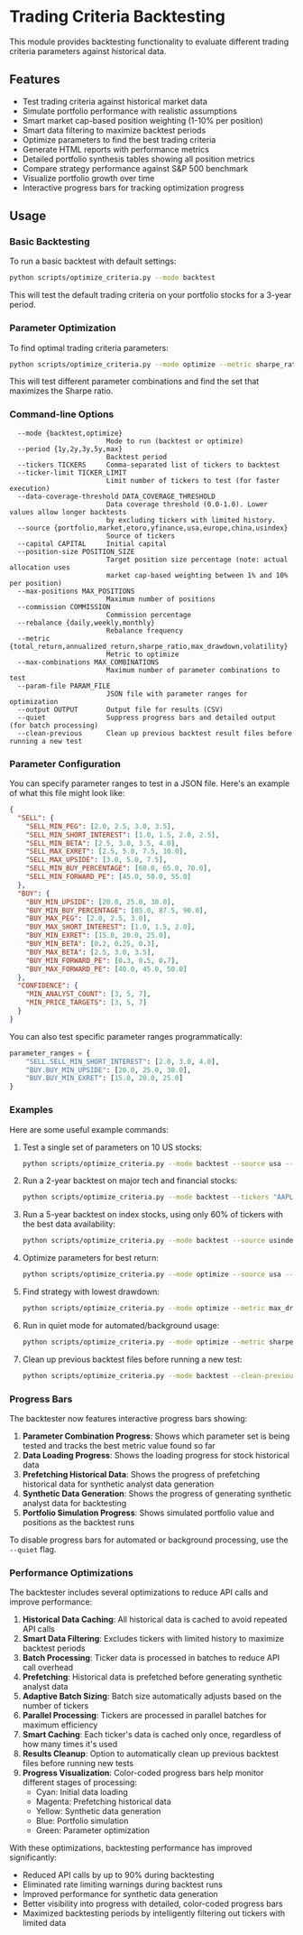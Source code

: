 # Trading Criteria Backtesting

This module provides backtesting functionality to evaluate different trading criteria parameters against historical data.

## Features

- Test trading criteria against historical market data
- Simulate portfolio performance with realistic assumptions
- Smart market cap-based position weighting (1-10% per position)
- Smart data filtering to maximize backtest periods
- Optimize parameters to find the best trading criteria
- Generate HTML reports with performance metrics
- Detailed portfolio synthesis tables showing all position metrics
- Compare strategy performance against S&P 500 benchmark
- Visualize portfolio growth over time
- Interactive progress bars for tracking optimization progress

## Usage

### Basic Backtesting

To run a basic backtest with default settings:

```bash
python scripts/optimize_criteria.py --mode backtest
```

This will test the default trading criteria on your portfolio stocks for a 3-year period.

### Parameter Optimization

To find optimal trading criteria parameters:

```bash
python scripts/optimize_criteria.py --mode optimize --metric sharpe_ratio
```

This will test different parameter combinations and find the set that maximizes the Sharpe ratio.

### Command-line Options

```
  --mode {backtest,optimize}
                        Mode to run (backtest or optimize)
  --period {1y,2y,3y,5y,max}
                        Backtest period
  --tickers TICKERS     Comma-separated list of tickers to backtest
  --ticker-limit TICKER_LIMIT
                        Limit number of tickers to test (for faster execution)
  --data-coverage-threshold DATA_COVERAGE_THRESHOLD
                        Data coverage threshold (0.0-1.0). Lower values allow longer backtests 
                        by excluding tickers with limited history.
  --source {portfolio,market,etoro,yfinance,usa,europe,china,usindex}
                        Source of tickers
  --capital CAPITAL     Initial capital
  --position-size POSITION_SIZE
                        Target position size percentage (note: actual allocation uses
                        market cap-based weighting between 1% and 10% per position)
  --max-positions MAX_POSITIONS
                        Maximum number of positions
  --commission COMMISSION
                        Commission percentage
  --rebalance {daily,weekly,monthly}
                        Rebalance frequency
  --metric {total_return,annualized_return,sharpe_ratio,max_drawdown,volatility}
                        Metric to optimize
  --max-combinations MAX_COMBINATIONS
                        Maximum number of parameter combinations to test
  --param-file PARAM_FILE
                        JSON file with parameter ranges for optimization
  --output OUTPUT       Output file for results (CSV)
  --quiet               Suppress progress bars and detailed output (for batch processing)
  --clean-previous      Clean up previous backtest result files before running a new test
```

### Parameter Configuration

You can specify parameter ranges to test in a JSON file. Here's an example of what this file might look like:

```json
{
  "SELL": {
    "SELL_MIN_PEG": [2.0, 2.5, 3.0, 3.5],
    "SELL_MIN_SHORT_INTEREST": [1.0, 1.5, 2.0, 2.5],
    "SELL_MIN_BETA": [2.5, 3.0, 3.5, 4.0],
    "SELL_MAX_EXRET": [2.5, 5.0, 7.5, 10.0],
    "SELL_MAX_UPSIDE": [3.0, 5.0, 7.5],
    "SELL_MIN_BUY_PERCENTAGE": [60.0, 65.0, 70.0],
    "SELL_MIN_FORWARD_PE": [45.0, 50.0, 55.0]
  },
  "BUY": {
    "BUY_MIN_UPSIDE": [20.0, 25.0, 30.0],
    "BUY_MIN_BUY_PERCENTAGE": [85.0, 87.5, 90.0],
    "BUY_MAX_PEG": [2.0, 2.5, 3.0],
    "BUY_MAX_SHORT_INTEREST": [1.0, 1.5, 2.0],
    "BUY_MIN_EXRET": [15.0, 20.0, 25.0],
    "BUY_MIN_BETA": [0.2, 0.25, 0.3],
    "BUY_MAX_BETA": [2.5, 3.0, 3.5],
    "BUY_MIN_FORWARD_PE": [0.3, 0.5, 0.7],
    "BUY_MAX_FORWARD_PE": [40.0, 45.0, 50.0]
  },
  "CONFIDENCE": {
    "MIN_ANALYST_COUNT": [3, 5, 7],
    "MIN_PRICE_TARGETS": [3, 5, 7]
  }
}
```

You can also test specific parameter ranges programmatically:

```python
parameter_ranges = {
    "SELL.SELL_MIN_SHORT_INTEREST": [2.0, 3.0, 4.0],
    "BUY.BUY_MIN_UPSIDE": [20.0, 25.0, 30.0],
    "BUY.BUY_MIN_EXRET": [15.0, 20.0, 25.0]
}
```

### Examples

Here are some useful example commands:

1. Test a single set of parameters on 10 US stocks:
   ```bash
   python scripts/optimize_criteria.py --mode backtest --source usa --ticker-limit 10 --period 1y
   ```

2. Run a 2-year backtest on major tech and financial stocks:
   ```bash
   python scripts/optimize_criteria.py --mode backtest --tickers "AAPL,MSFT,AMZN,META,GOOGL,NVDA,TSLA,JPM,BAC,UNH,LLY,WMT,KO,MCD" --period 2y
   ```

3. Run a 5-year backtest on index stocks, using only 60% of tickers with the best data availability:
   ```bash
   python scripts/optimize_criteria.py --mode backtest --source usindex --period 5y --data-coverage-threshold 0.6
   ```

4. Optimize parameters for best return:
   ```bash
   python scripts/optimize_criteria.py --mode optimize --source usa --ticker-limit 15 --period 1y --metric total_return
   ```

5. Find strategy with lowest drawdown:
   ```bash
   python scripts/optimize_criteria.py --mode optimize --metric max_drawdown --max-combinations 20
   ```

6. Run in quiet mode for automated/background usage:
   ```bash
   python scripts/optimize_criteria.py --mode optimize --metric sharpe_ratio --quiet --output results.json
   ```

7. Clean up previous backtest files before running a new test:
   ```bash
   python scripts/optimize_criteria.py --mode backtest --clean-previous --period 3y
   ```

### Progress Bars

The backtester now features interactive progress bars showing:

1. **Parameter Combination Progress**: Shows which parameter set is being tested and tracks the best metric value found so far
2. **Data Loading Progress**: Shows the loading progress for stock historical data
3. **Prefetching Historical Data**: Shows the progress of prefetching historical data for synthetic analyst data generation
4. **Synthetic Data Generation**: Shows the progress of generating synthetic analyst data for backtesting
5. **Portfolio Simulation Progress**: Shows simulated portfolio value and positions as the backtest runs

To disable progress bars for automated or background processing, use the `--quiet` flag.

### Performance Optimizations

The backtester includes several optimizations to reduce API calls and improve performance:

1. **Historical Data Caching**: All historical data is cached to avoid repeated API calls
2. **Smart Data Filtering**: Excludes tickers with limited history to maximize backtest periods
3. **Batch Processing**: Ticker data is processed in batches to reduce API call overhead
4. **Prefetching**: Historical data is prefetched before generating synthetic analyst data
5. **Adaptive Batch Sizing**: Batch size automatically adjusts based on the number of tickers
6. **Parallel Processing**: Tickers are processed in parallel batches for maximum efficiency
7. **Smart Caching**: Each ticker's data is cached only once, regardless of how many times it's used
8. **Results Cleanup**: Option to automatically clean up previous backtest files before running new tests
9. **Progress Visualization**: Color-coded progress bars help monitor different stages of processing:
   - Cyan: Initial data loading
   - Magenta: Prefetching historical data
   - Yellow: Synthetic data generation
   - Blue: Portfolio simulation
   - Green: Parameter optimization

With these optimizations, backtesting performance has improved significantly:
- Reduced API calls by up to 90% during backtesting
- Eliminated rate limiting warnings during backtest runs
- Improved performance for synthetic data generation
- Better visibility into progress with detailed, color-coded progress bars
- Maximized backtesting periods by intelligently filtering out tickers with limited data